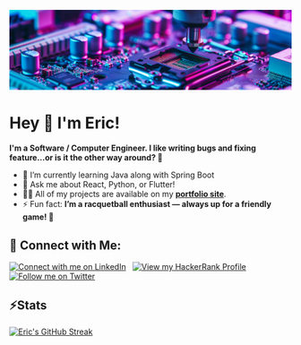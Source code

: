 ![](https://raw.githubusercontent.com/eric-zamora-tech/eric-zamora-tech/main/assets/hero.jpg)

# Hey 👋 I'm Eric!
**I'm a Software / Computer Engineer. I like writing bugs and fixing feature...or is it the other way around?  🥸**

- 🌱 I’m currently learning Java along with Spring Boot
- 💬 Ask me about React, Python, or Flutter!
- 👨‍💻 All of my projects are available on my [**portfolio site**](https://eric-zamora-tech.netlify.app/).
- ⚡ Fun fact: **I’m a racquetball enthusiast — always up for a friendly game! 🏓**

## 🔗 Connect with Me:

[![Connect with me on LinkedIn](https://img.shields.io/badge/LinkedIn-0072b1?style=flat&logo=linkedin)](https://www.linkedin.com/in/eric-zamora-tech/)  &nbsp;  [![View my HackerRank Profile](https://img.shields.io/badge/HackerRank-00903d?style=flat&logo=hackerrank&logoColor=ffffff)](https://www.hackerrank.com/profile/eric_zamora_in)  &nbsp;  [![Follow me on Twitter](https://img.shields.io/badge/X%20(Formerly%20Twitter)-ffffff?style=flat&logo=x&logoColor=000000)](https://x.com/EricZamora_Tech)

## ⚡Stats
[![Eric's GitHub Streak](https://streak-stats.demolab.com?user=eric-zamora-tech&theme=dark-minimalist&hide_border=true&border_radius=20&date_format=M%20j%5B%2C%20Y%5D)](https://git.io/streak-stats)
